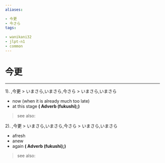 ```yaml
---
aliases:
    
- 今更
- 今さら
tags:
    
- wanikani32
- jlpt-n1
- common
---
```


# 今更
---
1).
,今更 > いまさら,いまさら,今さら > いまさら,いまさら

- now (when it is already much too late)
- at this stage
**( Adverb (fukushi);)**
> see also: 
            
2).
,今更 > いまさら,いまさら,今さら > いまさら,いまさら

- afresh
- anew
- again
**( Adverb (fukushi);)**
> see also: 
            